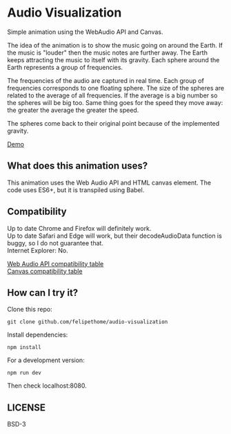 # Audio Visualization

Simple animation using the WebAudio API and Canvas.

The idea of the animation is to show the music going on around the Earth. If the music is "louder" then the music notes are further away. The Earth keeps attracting the music to itself with its gravity. Each sphere around the Earth represents a group of frequencies.

The frequencies of the audio are captured in real time. Each group of frequencies corresponds to one floating sphere. The size of the spheres are related to the average of all frequencies. If the average is a big number so the spheres will be big too. Same thing goes for the speed they move away: the greater the average the greater the speed.

The spheres come back to their original point because of the implemented gravity.

[Demo](https://felipethome.github.io/audio-visualization)

## What does this animation uses?

This animation uses the Web Audio API and HTML canvas element.
The code uses ES6+, but it is transpiled using Babel.

## Compatibility

Up to date Chrome and Firefox will definitely work.  
Up to date Safari and Edge will work, but their decodeAudioData function is buggy, so I do not guarantee that.  
Internet Explorer: No.  

[Web Audio API compatibility table](https://caniuse.com/#search=web%20audio%20api)  
[Canvas compatibility table](https://caniuse.com/#search=canvas)

## How can I try it?

Clone this repo:

    git clone github.com/felipethome/audio-visualization

Install dependencies:

    npm install

For a development version:

    npm run dev

Then check localhost:8080.

## LICENSE

BSD-3